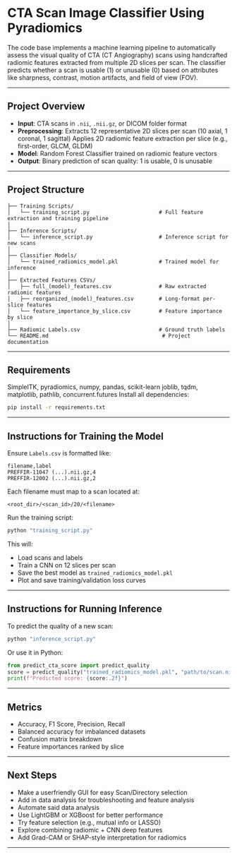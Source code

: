 # CTA Scan Image Classifier Using Pyradiomics

 The code base implements a machine learning pipeline to automatically assess the visual quality of CTA (CT Angiography) scans using handcrafted radiomic features extracted from multiple 2D slices per scan. The classifier predicts whether a scan is usable (1) or unusable (0) based on attributes like sharpness, contrast, motion artifacts, and field of view (FOV).

---

## Project Overview

* **Input**: CTA scans in `.nii`, `.nii.gz`, or DICOM folder format
* **Preprocessing**:    Extracts 12 representative 2D slices per scan (10 axial, 1 coronal, 1 sagittal)
                        Applies 2D radiomic feature extraction per slice (e.g., first-order, GLCM, GLDM)
* **Model**: Random Forest Classifier trained on radiomic feature vectors
* **Output**: Binary prediction of scan quality: 1 is usable, 0 is unusable

---

## Project Structure

```
├── Training Scripts/
│   └── training_script.py                      # Full feature extraction and training pipeline
│
├── Inference Scripts/
│   └── inference_script.py                     # Inference script for new scans
│
├── Classifier Models/
│   └── trained_radiomics_model.pkl             # Trained model for inference
│
├── Extracted Features CSVs/
│   ├── full_(model)_features.csv               # Raw extracted radiomic features
│   ├── reorganized_(model)_features.csv        # Long-format per-slice features
│   └── feature_importance_by_slice.csv         # Feature importance by slice
│
├── Radiomic Labels.csv                         # Ground truth labels
└── README.md                                    # Project documentation
```

---

## Requirements

SimpleITK, pyradiomics, numpy, pandas, scikit-learn
joblib, tqdm, matplotlib, pathlib, concurrent.futures
Install all dependencies:

```bash
pip install -r requirements.txt
```

---

## Instructions for Training the Model

Ensure `Labels.csv` is formatted like:

```
filename,label
PREFFIR-11047 (...).nii.gz,4
PREFFIR-12002 (...).nii.gz,2
```

Each filename must map to a scan located at:

```
<root_dir>/<scan_id>/20/<filename>
```

Run the training script:

```bash
python "training_script.py"
```

This will:

* Load scans and labels
* Train a CNN on 12 slices per scan
* Save the best model as `trained_radiomics_model.pkl`
* Plot and save training/validation loss curves

---

## Instructions for Running Inference

To predict the quality of a new scan:

```bash
python "inference_script.py"
```

Or use it in Python:

```python
from predict_cta_score import predict_quality
score = predict_quality("trained_radiomics_model.pkl", "path/to/scan.nii.gz")
print(f"Predicted score: {score:.2f}")
```

---

## Metrics

* Accuracy, F1 Score, Precision, Recall
* Balanced accuracy for imbalanced datasets
* Confusion matrix breakdown
* Feature importances ranked by slice

---

## Next Steps

* Make a userfriendly GUI for easy Scan/Directory selection
* Add in data analysis for troubleshooting and feature analysis
* Automate said data analysis
* Use LightGBM or XGBoost for better performance
* Try feature selection (e.g., mutual info or LASSO)
* Explore combining radiomic + CNN deep features
* Add Grad-CAM or SHAP-style interpretation for radiomics

---

